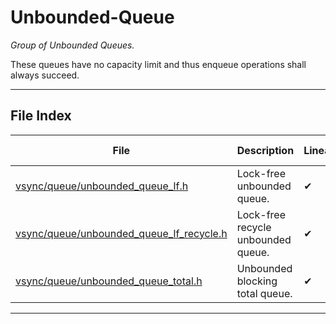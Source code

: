 #  Unbounded-Queue
_Group of Unbounded Queues._ 

These queues have no capacity limit and thus enqueue operations shall always succeed. 

---
## File Index


| File|Description|Linearizable|Lock-free|SMR-required|Unbounded-Queue|
| --- | --- | --- | --- | --- | --- |
| [vsync/queue/unbounded_queue_lf.h](unbounded_queue_lf.h.md)|Lock-free unbounded queue. | &#x2714; | &#x2714; | &#x2714; | &#x2714; |
| [vsync/queue/unbounded_queue_lf_recycle.h](unbounded_queue_lf_recycle.h.md)|Lock-free recycle unbounded queue. | &#x2714; | &#x2714; | &#x274C; | &#x2714; |
| [vsync/queue/unbounded_queue_total.h](unbounded_queue_total.h.md)|Unbounded blocking total queue. | &#x2714; | &#x274C; | &#x274C; | &#x2714; |


---

